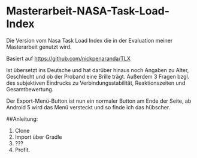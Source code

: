 # Masterarbeit-NASA-Task-Load-Index
Die Version vom Nasa Task Load Index die in der Evaluation meiner Masterarbeit genutzt wird.

Basiert auf https://github.com/nickpenaranda/TLX

Ist übersetzt ins Deutsche und hat darüber hinaus noch Angaben zu Alter, Geschlecht und ob der Proband eine Brille trägt. Außerdem 3 Fragen bzgl. des subjektiven Eindrucks zu Verbindungsstabilität, Reaktionszeiten und Gesamtbewertung.

Der Export-Menü-Button ist nun ein normaler Button am Ende der Seite, ab Android 5 wird das Menü versteckt und so finde ich das hübscher.

##Anleitung:

1. Clone
2. Import über Gradle
3. ???
4. Profit.
